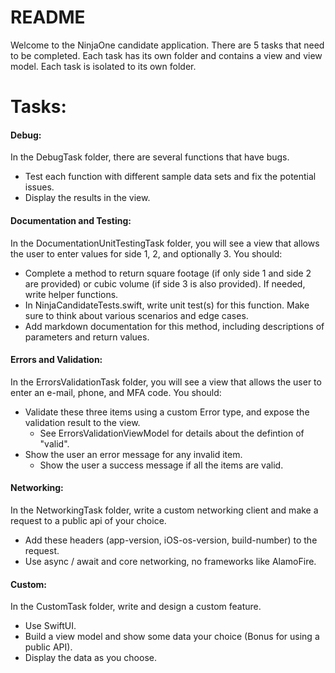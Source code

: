 # README #

Welcome to the NinjaOne candidate application. There are 5 tasks that need to be completed. Each task has its own folder and contains a view and view model. Each task is isolated to its own folder.

# Tasks: #

#### Debug: ####
In the DebugTask folder, there are several functions that have bugs.
- Test each function with different sample data sets and fix the potential issues.
- Display the results in the view.

####  Documentation and Testing: ####
In the DocumentationUnitTestingTask folder, you will see a view that allows the user to enter values for side 1, 2, and optionally 3. You should:
- Complete a method to return square footage (if only side 1 and side 2 are provided) or cubic volume (if side 3 is also provided). If needed, write helper functions.
- In NinjaCandidateTests.swift, write unit test(s) for this function. Make sure to think about various scenarios and edge cases.
- Add markdown documentation for this method, including descriptions of parameters and return values.

#### Errors and Validation: ####
In the ErrorsValidationTask folder, you will see a view that allows the user to enter an e-mail, phone, and MFA code. You should:
- Validate these three items using a custom Error type, and expose the validation result to the view. 
   - See ErrorsValidationViewModel for details about the defintion of "valid".
- Show the user an error message for any invalid item.
   - Show the user a success message if all the items are valid.

#### Networking: ####
 In the NetworkingTask folder, write a custom networking client and make a request to a public api of your choice.
- Add these headers (app-version, iOS-os-version, build-number) to the request.
- Use async / await and core networking, no frameworks like AlamoFire.

#### Custom: ####
In the CustomTask folder, write and design a custom feature.
- Use SwiftUI.
- Build a view model and show some data your choice (Bonus for using a public API).
- Display the data as you choose.
